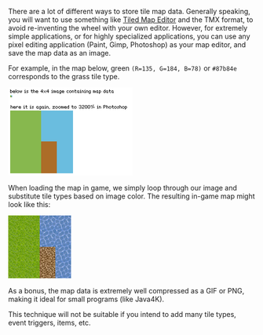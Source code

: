 There are a lot of different ways to store tile map data. Generally speaking, you will want to use something like [Tiled Map Editor](http://www.mapeditor.org/) and the TMX format, to avoid re-inventing the wheel with your own editor. However, for extremely simple applications, or for highly specialized applications, you can use any pixel editing application (Paint, Gimp, Photoshop) as your map editor, and save the map data as an image.

For example, in the map below, green `(R=135, G=184, B=78)` or `#87b84e` corresponds to the grass tile type.

![MapImg](images/4exra.png)

When loading the map in game, we simply loop through our image and substitute tile types based on image color. The resulting in-game map might look like this:

![Map1](images/2qibpzt.png)

As a bonus, the map data is extremely well compressed as a GIF or PNG, making it ideal for small programs (like Java4K). 

This technique will not be suitable if you intend to add many tile types, event triggers, items, etc. 